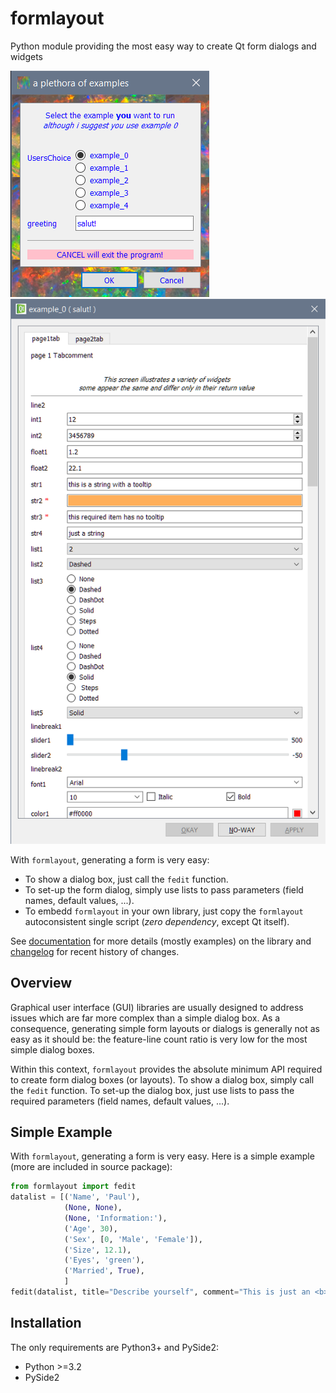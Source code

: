 # formlayout
Python module providing the most easy way to create Qt form dialogs and widgets

<img src="Screenshot1.png">
<img src="Screenshot2.png">

With ``formlayout``, generating a form is very easy:
  * To show a dialog box, just call the ``fedit`` function.
  * To set-up the form dialog, simply use lists to pass parameters (field names, default values, ...).
  * To embedd ``formlayout`` in your own library, just copy the ``formlayout`` autoconsistent single script (*zero dependency*, except Qt itself).

See [documentation](https://formlayout.readthedocs.io/en/latest/) for more details 
(mostly examples) on the library and [changelog](CHANGELOG.md) for recent 
history of changes.

## Overview

Graphical user interface (GUI) libraries are usually designed to address issues 
which are far more complex than a simple dialog box. As a consequence, generating 
simple form layouts or dialogs is generally not as easy as it should be: the 
feature-line count ratio is very low for the most simple dialog boxes.

Within this context, ``formlayout`` provides the absolute minimum API required 
to create form dialog boxes (or layouts). To show a dialog box, simply call 
the ``fedit`` function. To set-up the dialog box, just use lists to pass the 
required parameters (field names, default values, ...).

## Simple Example

With ``formlayout``, generating a form is very easy.
Here is a simple example (more are included in source package):

```python
from formlayout import fedit
datalist = [('Name', 'Paul'),
            (None, None),
            (None, 'Information:'),
            ('Age', 30),
            ('Sex', [0, 'Male', 'Female']),
            ('Size', 12.1),
            ('Eyes', 'green'),
            ('Married', True),
            ]
fedit(datalist, title="Describe yourself", comment="This is just an <b>example</b>.")
```

## Installation

The only requirements are Python3+ and PySide2:
- Python >=3.2
- PySide2

